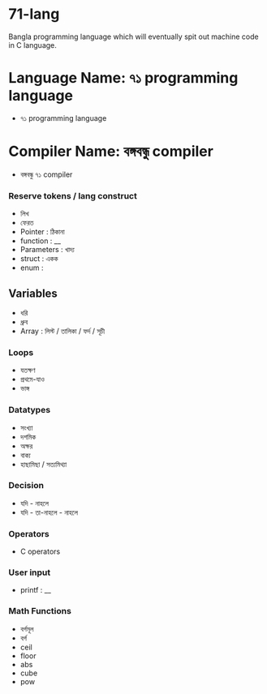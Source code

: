 # 71-lang
Bangla programming language which will eventually spit out machine code in C language.

# Language Name: ৭১ programming language
- ৭১ programming language

# Compiler Name: বঙ্গবন্ধু compiler
- বঙ্গবন্ধু ৭১ compiler

### Reserve tokens / lang construct
- লিখ
- ফেরত
- Pointer : ঠিকানা
- function : __
- Parameters : খাদ্য
- struct : একক
- enum : 

## Variables
- ধরি
- ধ্রুব
- Array : লিস্ট / তালিকা / ফর্দ / সূচী

### Loops
- যতক্ষণ
- প্রথমে-যাও 
- ভাঙ্গ 

### Datatypes
- সংখ্যা
- দশমিক
- অক্ষর
- বাক্য
- হাছামিছা / সত্যমিথ্যা

### Decision
- যদি  - নাহলে
- যদি  - তা-নাহলে - নাহলে

### Operators
- C operators

### User input
- printf : __

### Math Functions
- বর্গমূল 
- বর্গ 
- ceil
- floor
- abs
- cube
- pow


